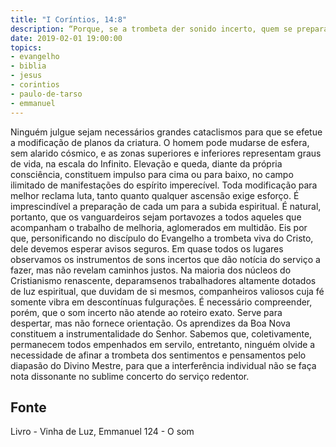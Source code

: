 ```yaml
---
title: "I Coríntios, 14:8"
description: “Porque, se a trombeta der sonido incerto, quem se preparará para a batalha?” Paulo (I Coríntios, 14:8)
date: 2019-02-01 19:00:00
topics: 
- evangelho
- biblia
- jesus
- corintios
- paulo-de-tarso
- emmanuel
---
```



Ninguém julgue sejam necessários grandes cataclismos para que se efetue a
modificação de planos da criatura.
O homem pode mudar­se de esfera, sem alarido cósmico, e as zonas
superiores e inferiores representam graus de vida, na escala do Infinito.
Elevação e queda, diante da própria consciência, constituem impulso para
cima ou para baixo, no campo ilimitado de manifestações do espírito imperecível.
Toda modificação para melhor reclama luta, tanto quanto qualquer
ascensão exige esforço.
É imprescindível a preparação de cada um para a subida espiritual.
É natural, portanto, que os vanguardeiros sejam porta­vozes a todos aqueles
que acompanham o trabalho de melhoria, aglomerados em multidão.
Eis por que, personificando no discípulo do Evangelho a trombeta viva do
Cristo, dele devemos esperar avisos seguros.
Em quase todos os lugares observamos os instrumentos de sons incertos
que dão notícia do serviço a fazer, mas não revelam caminhos justos.
Na maioria dos núcleos do Cristianismo renascente, deparam­se­nos
trabalhadores altamente dotados de luz espiritual, que duvidam de si mesmos,
companheiros valiosos cuja fé somente vibra em descontínuas fulgurações.
É necessário compreender, porém, que o som incerto não atende ao roteiro
exato. Serve para despertar, mas não fornece orientação.
Os aprendizes da Boa Nova constituem a instrumentalidade do Senhor.
Sabemos que, coletivamente, permanecem todos empenhados em servi­lo,
entretanto, ninguém olvide a necessidade de afinar a trombeta dos sentimentos e
pensamentos pelo diapasão do Divino Mestre, para que a interferência individual
não se faça nota dissonante no sublime concerto do serviço redentor.




## Fonte
Livro - Vinha de Luz, Emmanuel
124 - O som
